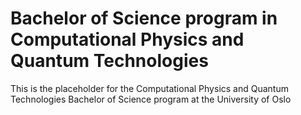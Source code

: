 # Bachelor of Science program in Computational Physics and Quantum Technologies

This is the placeholder for the Computational Physics and Quantum
Technologies Bachelor of Science program at the University of Oslo
